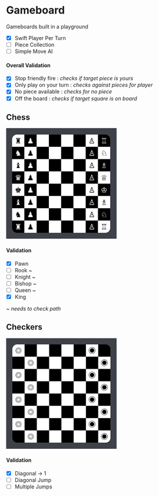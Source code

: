 # Gameboard

Gameboards built in a playground

- [x] Swift Player Per Turn
- [ ] Piece Collection
- [ ] Simple Move AI

#### Overall Validation

- [x] Stop friendly fire : *checks if target piece is yours*
- [x] Only play on your turn : *checks against pieces for player*
- [x] No piece available : *checks for no piece*
- [x] Off the board : *checks if target square is on board*

## Chess

![Chess](./images/chess.png)

#### Validation

- [x] Pawn
- [ ] Rook ~
- [ ] Knight ~
- [ ] Bishop ~
- [ ] Queen ~
- [x] King

~ *needs to check path*

## Checkers

![Checkers](./images/checkers.png)

#### Validation

- [x] Diagonal -> 1
- [ ] Diagonal Jump
- [ ] Multiple Jumps
